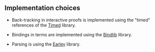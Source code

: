 Implementation choices
----------------------

* Back-tracking in interactive proofs is implemented using the "timed" references of the [Timed](https://github.com/rlepigre/ocaml-timed) library.

* Bindings in terms are implemented using the [Bindlib](https://rlepigre.github.io/ocaml-bindlib/) library.

* Parsing is using the [Earley](https://github.com/rlepigre/ocaml-earley/) library.
